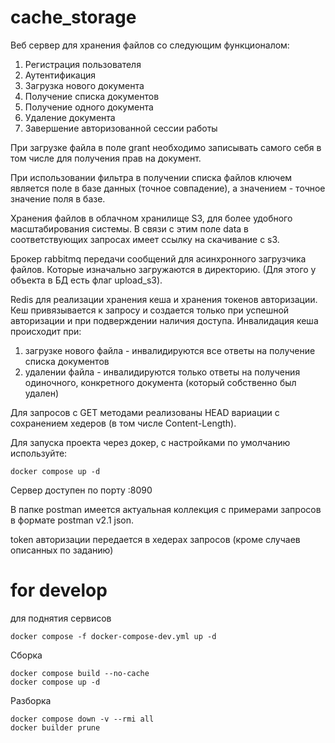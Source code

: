 # cache_storage

Веб сервер для хранения файлов со следующим функционалом:

1. Регистрация пользователя 
2. Аутентификация 
3. Загрузка нового документа 
4. Получение списка документов
5. Получение одного документа
6. Удаление документа
7. Завершение авторизованной сессии работы


При загрузке файла в поле grant необходимо записывать самого себя в том числе для получения прав на документ.

При использовании фильтра в получении списка файлов ключем является поле в базе данных (точное совпадение), а значением - точное значение поля в базе.

Хранения файлов в облачном хранилище S3, для более удобного масштабирования системы. В связи с этим поле data в соответствующих запросах имеет ссылку на скачивание с s3.

Брокер rabbitmq передачи сообщений для асинхронного загрузчика файлов. Которые изначально загружаются в директорию. (Для этого у объекта в БД есть флаг upload_s3).

Redis для реализации хранения кеша и хранения токенов авторизации.
Кеш привязывается к запросу и создается только при успешной авторизации и при подверждении наличия доступа. Инвалидация кеша происходит при:
1. загрузке нового файла - инвалидируются все ответы на получение списка документов
2. удалении файла - инвалидируются только ответы на получения одиночного, конкретного документа (который собственно был удален)

Для запросов с GET методами реализованы HEAD вариации с сохранением хедеров (в том числе Content-Length).

Для запуска проекта через докер, с настройками по умолчанию используйте:
```
docker compose up -d
```


Сервер доступен по порту :8090

В папке postman имеется актуальная коллекция с примерами запросов в формате postman v2.1 json.

token авторизации передается в хедерах запросов (кроме случаев описанных по заданию)



# for develop 

для поднятия сервисов
```
docker compose -f docker-compose-dev.yml up -d 
```

Сборка
```
docker compose build --no-cache
docker compose up -d
```

Разборка 
```
docker compose down -v --rmi all
docker builder prune
```
